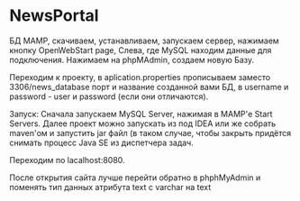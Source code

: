 # NewsPortal
БД MAMP, скачиваем, устанавливаем, запускаем сервер, нажимаем кнопку OpenWebStart page, Слева, где MySQL находим данные для подключения.
Нажимаем на phpMAdmin, создаем новую Базу.

Переходим к проекту, в aplication.properties прописываем заместо 3306/news_database порт и название созданной вами БД, в username и password - user и password (если они отличаются).

Запуск:
Сначала запускаем MySQL Server, нажимая в MAMP'е Start Servers.
Далее проект можно запускать из под IDEA или же собрать maven'ом и запустить jar файл (в таком случае, чтобы закрыть придётся снимать процесс Java SE из диспетчера задач.

Переходим по lacalhost:8080.

После открытия сайта лучше перейти обратно в phphMyAdmin и поменять тип данных атрибута text с varchar на text
